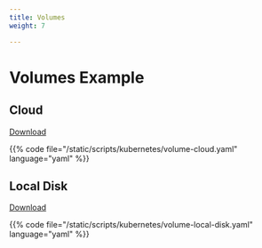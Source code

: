 ```yaml
---
title: Volumes
weight: 7

---
```


# Volumes Example

## Cloud

[Download](/scripts/kubernetes/volume-cloud.yaml)

{{% code file="/static/scripts/kubernetes/volume-cloud.yaml" language="yaml" %}}

## Local Disk

[Download](/scripts/kubernetes/volume-local-disk.yaml)

{{% code file="/static/scripts/kubernetes/volume-local-disk.yaml" language="yaml" %}}
